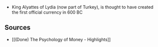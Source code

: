 - King Alyattes of Lydia (now part of Turkey), is thought to have created the first official currency in 600 BC
## Sources
- [[(Done) The Psychology of Money - Highlights]]
